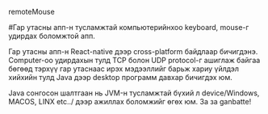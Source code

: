 remoteMouse

#Гар утасны апп-н тусламжтай компьютерийнхоо keyboard, mouse-г удирдах боломжтой апп.

Гар утасны апп-н React-native дээр cross-platform байдлаар бичигдэнэ.
Computer-оо удирдахын тулд TCP болон UDP protocol-г ашиглаж байгаа бөгөөд тэрхүү гар утаснаас ирэх мэдээллийг барьж хариу үйлдэл хийхийн тулд Java дээр desktop программ давхар бичигдэх юм.

Java сонгосон шалтгаан нь JVM-н тусламжтай бүхий л device/Windows, MACOS, LINX etc../ дээр ажиллах боломжийг өгөх юм.
За за ganbatte!
